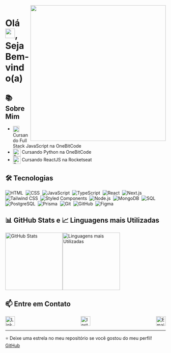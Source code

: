 <img align="right" height="425cm" src="https://raw.githubusercontent.com/gist/Cardosofiles/28069204261546871709030521f32c1c/raw/4d285bd847ba2a4c35443b927987ee9ad54f070d/svg-profile.svg" />
<h1 align="left">Olá <img src="https://raw.githubusercontent.com/kaueMarques/kaueMarques/master/hi.gif" height="30px">, Seja Bem-vindo(a)</h1>


## 📚 Sobre Mim

- <img src="https://cdn.jsdelivr.net/gh/devicons/devicon/icons/javascript/javascript-original.svg" alt="JavaScript" width="20" height="20" align="center" /> Cursando Full Stack JavaScript na OneBitCode
- <img src="https://cdn.jsdelivr.net/gh/devicons/devicon/icons/python/python-original.svg" alt="Python" width="24" height="24" align="center"/> Cursando Python na OneBitCode  
- <img src="https://cdn.jsdelivr.net/gh/devicons/devicon/icons/react/react-original.svg" alt="ReactJS" width="24" height="24" align="center"/> Cursando ReactJS na Rocketseat



## 🛠 Tecnologias
![HTML](https://img.shields.io/badge/-HTML-05122A?style=flat&logo=html5)&nbsp;
![CSS](https://img.shields.io/badge/-CSS-05122A?style=flat&logo=css3&logoColor=1572B6)&nbsp;
![JavaScript](https://img.shields.io/badge/-JavaScript-05122A?style=flat&logo=javascript)&nbsp;
![TypeScript](https://img.shields.io/badge/-TypeScript-05122A?style=flat&logo=typescript)&nbsp;
![React](https://img.shields.io/badge/-React-05122A?style=flat&logo=react)&nbsp;
![Next.js](https://img.shields.io/badge/-Next.js-05122A?style=flat&logo=next.js)&nbsp;
![Tailwind CSS](https://img.shields.io/badge/-Tailwind%20CSS-05122A?style=flat&logo=tailwind-css)&nbsp;
![Styled Components](https://img.shields.io/badge/-Styled%20Components-05122A?style=flat&logo=styled-components)&nbsp;
![Node.js](https://img.shields.io/badge/-Node.js-05122A?style=flat&logo=node.js)&nbsp;
![MongoDB](https://img.shields.io/badge/-MongoDB-05122A?style=flat&logo=mongodb)&nbsp;
![SQL](https://img.shields.io/badge/-SQL-05122A?style=flat&logo=postgresql)&nbsp;
![PostgreSQL](https://img.shields.io/badge/-PostgreSQL-05122A?style=flat&logo=postgresql)&nbsp;
![Prisma](https://img.shields.io/badge/-Prisma-05122A?style=flat&logo=prisma)&nbsp;
![Git](https://img.shields.io/badge/-Git-05122A?style=flat&logo=git)&nbsp;
![GitHub](https://img.shields.io/badge/-GitHub-05122A?style=flat&logo=github)&nbsp;
![Figma](https://img.shields.io/badge/-Figma-05122A?style=flat&logo=figma)&nbsp;


<!--

## 🧰 Pacote Office
![Word](https://img.shields.io/badge/-Microsoft%20Word-05122A?style=flat&logo=microsoft-word)&nbsp;
![Excel](https://img.shields.io/badge/-Microsoft%20Excel-05122A?style=flat&logo=microsoft-excel)&nbsp;
![PowerPoint](https://img.shields.io/badge/-Microsoft%20PowerPoint-05122A?style=flat&logo=microsoft-powerpoint)&nbsp;


## 🌟 Soft Skills

- Adaptabilidade                - Flexibilidade  
- Cascata (método ágil)          - Gestão de Tempo  
- Comunicação Eficaz             - Paciência  
- Eficiência                    - Persuasão  
- Empatia                       - Raciocínio Lógico  
- Rapidez                       - Resiliência  
- Scrum (método ágil)            - Trabalho em equipe  

-->


## 📊 GitHub Stats e 📈 Linguagens mais Utilizadas

<div style="display: flex; flex-direction: row; align-items: center;">
  <img height="180em" src="https://github-readme-stats.vercel.app/api?username=cardosofiles&show_icons=true&theme=radical" alt="GitHub Stats">
  <img height="180em" src="https://github-readme-stats.vercel.app/api/top-langs/?username=cardosofiles&layout=compact&theme=radical&card_width=380" alt="Linguagens mais Utilizadas">
</div>



## 📫 Entre em Contato

<div style="display: flex; flex-direction: row; align-items: center; gap: 20px; justify-content: space-between;">

  <a href="https://www.linkedin.com/in/joão-batista-2b0442268" target="_blank">
      <img src="https://cdn.jsdelivr.net/gh/devicons/devicon/icons/linkedin/linkedin-original.svg" alt="LinkedIn" width="30" height="30"/>
  </a>
  
  <a href="https://www.instagram.com/joaobaatissta/" target="_blank">
      <img src="https://upload.wikimedia.org/wikipedia/commons/thumb/e/e7/Instagram_logo_2016.svg/2048px-Instagram_logo_2016.svg.png" alt="Instagram" width="30" height="30"/>
  </a>
  
  <a href="mailto:cardosofiles@outlook.com" target="_blank">
      <img src="https://cdn.worldvectorlogo.com/logos/outlook-icon.svg" alt="Email" width="30" height="30"/>
  </a>

</div>

---
⭐️ Deixe uma estrela no meu repositório se você gostou do meu perfil! [GitHub](https://github.com/Cardosofiles?tab=repositories)



